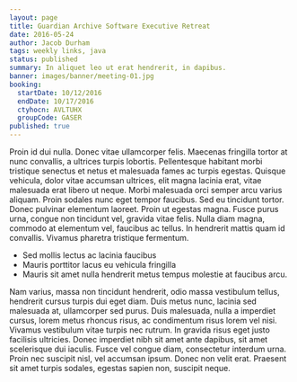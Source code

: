 ```yaml
---
layout: page
title: Guardian Archive Software Executive Retreat
date: 2016-05-24
author: Jacob Durham
tags: weekly links, java
status: published
summary: In aliquet leo ut erat hendrerit, in dapibus.
banner: images/banner/meeting-01.jpg
booking:
  startDate: 10/12/2016
  endDate: 10/17/2016
  ctyhocn: AVLTUHX
  groupCode: GASER
published: true
---
```

Proin id dui nulla. Donec vitae ullamcorper felis. Maecenas fringilla tortor at nunc convallis, a ultrices turpis lobortis. Pellentesque habitant morbi tristique senectus et netus et malesuada fames ac turpis egestas. Quisque vehicula, dolor vitae accumsan ultrices, elit magna lacinia erat, vitae malesuada erat libero ut neque. Morbi malesuada orci semper arcu varius aliquam. Proin sodales nunc eget tempor faucibus.
Sed eu tincidunt tortor. Donec pulvinar elementum laoreet. Proin ut egestas magna. Fusce purus urna, congue non tincidunt vel, gravida vitae felis. Nulla diam magna, commodo at elementum vel, faucibus ac tellus. In hendrerit mattis quam id convallis. Vivamus pharetra tristique fermentum.

* Sed mollis lectus ac lacinia faucibus
* Mauris porttitor lacus eu vehicula fringilla
* Mauris sit amet nulla hendrerit metus tempus molestie at faucibus arcu.

Nam varius, massa non tincidunt hendrerit, odio massa vestibulum tellus, hendrerit cursus turpis dui eget diam. Duis metus nunc, lacinia sed malesuada at, ullamcorper sed purus. Duis malesuada, nulla a imperdiet cursus, lorem metus rhoncus risus, ac condimentum risus lorem vel nisi. Vivamus vestibulum vitae turpis nec rutrum. In gravida risus eget justo facilisis ultricies. Donec imperdiet nibh sit amet ante dapibus, sit amet scelerisque dui iaculis. Fusce vel congue diam, consectetur interdum urna. Proin nec suscipit nisl, vel accumsan ipsum. Donec non velit erat. Praesent sit amet turpis sodales, egestas sapien non, suscipit neque.
